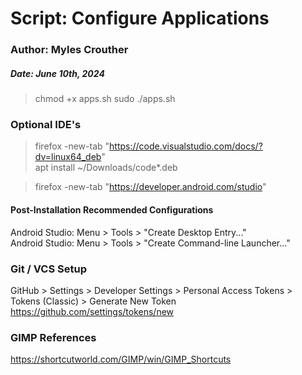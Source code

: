 # Script: Configure Applications
### Author: Myles Crouther
##### Date: June 10th, 2024


> chmod +x apps.sh
> sudo ./apps.sh

### Optional IDE's 

> firefox -new-tab "https://code.visualstudio.com/docs/?dv=linux64_deb"  
> apt install ~/Downloads/code*.deb    

> firefox -new-tab "https://developer.android.com/studio"

#### Post-Installation Recommended Configurations 

 Android Studio: Menu > Tools > "Create Desktop Entry..."  
 Android Studio: Menu > Tools > "Create Command-line Launcher..."


 ### Git / VCS Setup
 GitHub > Settings > Developer Settings > Personal Access Tokens >   
   Tokens (Classic) > Generate New Token  
   https://github.com/settings/tokens/new
 
### GIMP References
https://shortcutworld.com/GIMP/win/GIMP_Shortcuts
